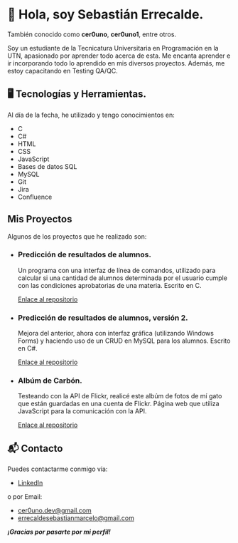 # 👋 Hola, soy Sebastián Errecalde.

También conocido como **cer0uno**, **cer0uno1**, entre otros.

Soy un estudiante de la Tecnicatura Universitaria en Programación en la UTN, apasionado por aprender todo acerca de esta. Me encanta aprender e ir incorporando todo lo aprendido en mis diversos proyectos. Además, me estoy capacitando en Testing QA/QC.

## 🖥️ Tecnologías y Herramientas.

Al día de la fecha, he utilizado y tengo conocimientos en:

- C
- C#
- HTML
- CSS
- JavaScript
- Bases de datos SQL
- MySQL
- Git
- Jira
- Confluence

## Mis Proyectos

Algunos de los proyectos que he realizado son:

- ### Predicción de resultados de alumnos.
  Un programa con una interfaz de línea de comandos, utilizado para calcular si una cantidad de alumnos determinada por el usuario cumple con las condiciones aprobatorias de una materia. Escrito en C.

  [Enlace al repositorio](https://github.com/cer0uno1/Prediccion-Resultados-de-Alumnos)

- ### Predicción de resultados de alumnos, versión 2.
  Mejora del anterior, ahora con interfaz gráfica (utilizando Windows Forms) y haciendo uso de un CRUD en MySQL para los alumnos. Escrito en C#.

  [Enlace al repositorio](https://github.com/cer0uno1/Prediccion-Resultados-Alumnos-Version-2)

- ###  Albúm de Carbón.
  Testeando con la API de Flickr, realicé este albúm de fotos de mí gato que están guardadas en una cuenta de Flickr. Página web que utiliza JavaScript para la comunicación con la API.

  [Enlace al repositorio](https://github.com/cer0uno1/AlbumCarbon)

## 📬 Contacto
Puedes contactarme conmigo vía:
- [LinkedIn](https://www.linkedin.com/in/sebasti%C3%A1n-errecalde01/)

o por Email:
- cer0uno.dev@gmail.com
- errecaldesebastianmarcelo@gmail.com

***¡Gracias por pasarte por mi perfil!***
